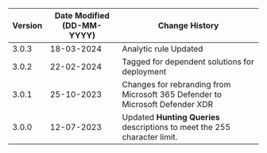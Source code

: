 | **Version** | **Date Modified (DD-MM-YYYY)** | **Change History**                                                            |
|-------------|--------------------------------|-------------------------------------------------------------------------------|
| 3.0.3       | 18-03-2024                     | Analytic rule Updated                                 |
| 3.0.2       | 22-02-2024                     | Tagged for dependent solutions for deployment                                 |
| 3.0.1       | 25-10-2023                     | Changes for rebranding from Microsoft 365 Defender to Microsoft Defender XDR  |      
| 3.0.0       | 12-07-2023                     | Updated **Hunting Queries** descriptions to meet the 255 character limit.     |
